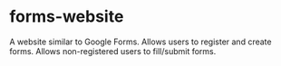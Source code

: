 # forms-website
A website similar to Google Forms. Allows users to register and create forms. Allows non-registered users to fill/submit forms.
